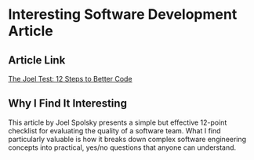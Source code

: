 # Interesting Software Development Article

## Article Link
[The Joel Test: 12 Steps to Better Code](https://www.joelonsoftware.com/2000/08/09/the-joel-test-12-steps-to-better-code/)

## Why I Find It Interesting

This article by Joel Spolsky presents a simple but effective 12-point checklist for evaluating the quality of a software team. What I find particularly valuable is how it breaks down complex software engineering concepts into practical, yes/no questions that anyone can understand.
